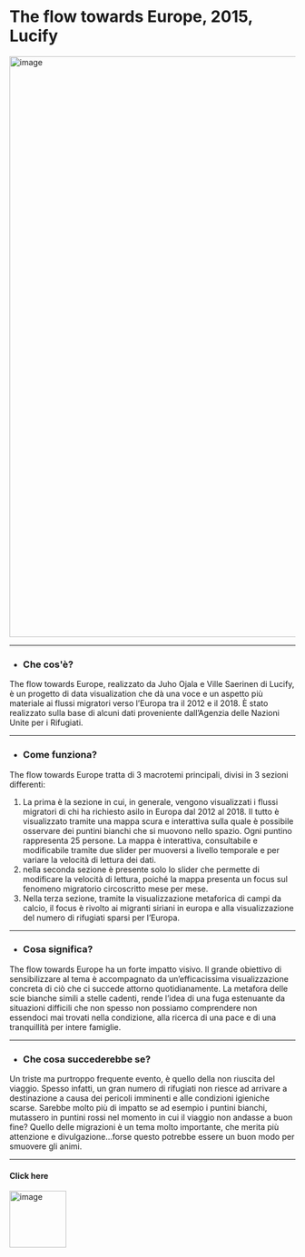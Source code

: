 # The flow towards Europe, 2015, Lucify


<img width="1024" alt="image" src="https://i0.wp.com/visualistics.co.uk/wp-content/uploads/2016/01/flow-towards-europe.png?w=1201">

------

* ### Che cos'è?


The flow towards Europe, realizzato da Juho Ojala e Ville Saerinen di Lucify, è un progetto di data visualization che dà una voce e un aspetto più materiale ai flussi migratori verso l’Europa tra il 2012 e il 2018. È stato realizzato sulla base di alcuni dati proveniente dall’Agenzia delle Nazioni Unite per i Rifugiati.

------

* ### Come funziona?


The flow towards Europe tratta di 3 macrotemi principali, divisi in 3 sezioni differenti:
1. La prima è la sezione in cui, in generale, vengono visualizzati i flussi migratori di chi ha richiesto asilo in Europa dal 2012 al 2018. Il tutto è visualizzato tramite una mappa scura e interattiva sulla quale è possibile osservare dei puntini bianchi che si muovono nello spazio. Ogni puntino rappresenta 25 persone. La mappa è interattiva, consultabile e modificabile tramite due slider per muoversi a livello temporale e per variare la velocità di lettura dei dati.
2. nella seconda sezione è presente solo lo slider che permette di modificare la velocità di lettura, poiché la mappa presenta un focus sul fenomeno migratorio circoscritto mese per mese.
3. Nella terza sezione, tramite la visualizzazione metaforica di campi da calcio, il focus è rivolto ai migranti siriani in europa e alla visualizzazione del numero di rifugiati sparsi per l’Europa.


------

* ### Cosa significa?


The flow towards Europe ha un forte impatto visivo. Il grande obiettivo di sensibilizzare al tema è accompagnato da un’efficacissima visualizzazione concreta di ciò che ci succede attorno quotidianamente. La metafora delle scie bianche simili a stelle cadenti, rende l’idea di una fuga estenuante da situazioni difficili che non spesso non possiamo comprendere non essendoci mai trovati nella condizione, alla ricerca di una pace e di una tranquillità per intere famiglie.

------

* ### Che cosa succederebbe se?


Un triste ma purtroppo frequente evento, è quello della non riuscita del viaggio. Spesso infatti, un gran numero di rifugiati non riesce ad arrivare a destinazione a causa dei pericoli imminenti e alle condizioni igieniche scarse. Sarebbe molto più di impatto se ad esempio i puntini bianchi, mutassero in puntini rossi nel momento in cui il viaggio non andasse a buon fine? Quello delle migrazioni è un tema molto importante, che merita più attenzione e divulgazione…forse questo potrebbe essere un buon modo per smuovere gli animi.


------

  #### Click here 
[<img width="100" alt="image" src="https://ejfhc.org/wp-content/uploads/2020/03/play-button.png">](https://www.youtube.com/watch?v=_TtBscARRzo)
